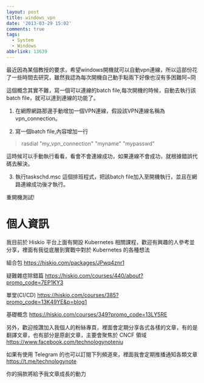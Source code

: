 ```yaml
---
layout: post
title: windows_vpn
date: '2013-03-29 15:02'
comments: true
tags:
  - System
  - Windows
abbrlink: 13639
---
```


最近因為某個教授的要求，希望windows開機就可以自動vpn連線，所以這部份花了一些時間去研究，雖然我認為每次開機自己動手點兩下好像也沒有多困難阿~冏
<!--more-->

這個概念其實不難，寫一個可以連線的batch file,每次開機的時候，自動去執行該batch file，就可以達到連線的功能了。

1. 在網際網路那邊手動增加一個VPN連線，假設該VPN連線名稱為 vpn_connection。

2. 寫一個batch file,內容增加一行

>rasdial "my_vpn_connection" "myname"  "mypasswd"

這時候可以手動執行看看，看會不會連線成功，如果連線不會成功，就根據錯誤代碼去解決。

3. 執行taskschd.msc 這個排班程式，把該batch file加入至開機執行，並且在網路連線成功後才執行。

重開機測試!

# 個人資訊
我目前於 Hiskio 平台上面有開設 Kubernetes 相關課程，歡迎有興趣的人參考並分享，裡面有我從底層到實戰中對於 Kubernetes 的各種想法

組合包
https://hiskio.com/packages/JPwq4znr1

疑難雜症除錯篇
https://hiskio.com/courses/440/about?promo_code=7EP1KY3

單堂(CI/CD)
https://hiskio.com/courses/385?promo_code=13K49YE&p=blog1

基礎概念
https://hiskio.com/courses/349?promo_code=13LY5RE

另外，歡迎按讚加入我個人的粉絲專頁，裡面會定期分享各式各樣的文章，有的是翻譯文章，也有部分是原創文章，主要會聚焦於 CNCF 領域
https://www.facebook.com/technologynoteniu

如果有使用 Telegram 的也可以訂閱下列頻道來，裡面我會定期推播通知各類文章
https://t.me/technologynote

你的捐款將給予我文章成長的動力
<script type="text/javascript" src="https://cdnjs.buymeacoffee.com/1.0.0/button.prod.min.js" data-name="bmc-button" data-slug="hwchiu" data-color="#000000" data-emoji=""  data-font="Cookie" data-text="Buy me a coffee" data-outline-color="#fff" data-font-color="#fff" data-coffee-color="#fd0" ></script>